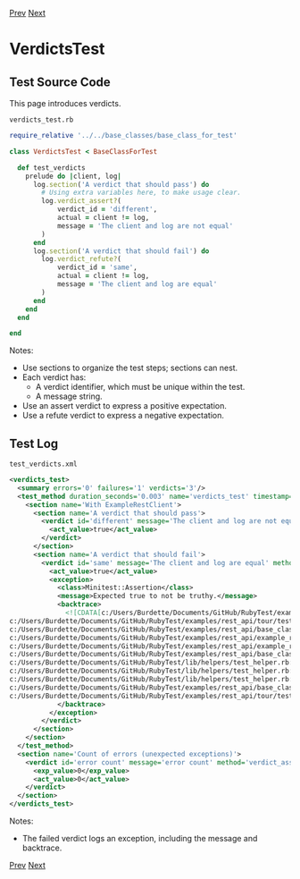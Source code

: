 <!--- GENERATED FILE, DO NOT EDIT --->
[Prev](./NothingTest.md) [Next](./VolatilityTest.md)

# VerdictsTest

## Test Source Code

This page introduces verdicts.

<code>verdicts_test.rb</code>
```ruby
require_relative '../../base_classes/base_class_for_test'

class VerdictsTest < BaseClassForTest

  def test_verdicts
    prelude do |client, log|
      log.section('A verdict that should pass') do
        # Using extra variables here, to make usage clear.
        log.verdict_assert?(
            verdict_id = 'different',
            actual = client != log,
            message = 'The client and log are not equal'
        )
      end
      log.section('A verdict that should fail') do
        log.verdict_refute?(
            verdict_id = 'same',
            actual = client != log,
            message = 'The client and log are equal'
        )
      end
    end
  end

end
```

Notes:

- Use sections to organize the test steps;  sections can nest.
- Each verdict has:
  - A verdict identifier, which must be unique within the test.
  - A message string.
- Use an assert verdict to express a positive expectation.
- Use a refute verdict to express a negative expectation.


##  Test Log

<code>test_verdicts.xml</code>
```xml
<verdicts_test>
  <summary errors='0' failures='1' verdicts='3'/>
  <test_method duration_seconds='0.003' name='verdicts_test' timestamp='2017-09-23-Sat-14.06.43.646'>
    <section name='With ExampleRestClient'>
      <section name='A verdict that should pass'>
        <verdict id='different' message='The client and log are not equal' method='verdict_assert?' outcome='passed' volatile='false'>
          <act_value>true</act_value>
        </verdict>
      </section>
      <section name='A verdict that should fail'>
        <verdict id='same' message='The client and log are equal' method='verdict_refute?' outcome='failed' volatile='false'>
          <act_value>true</act_value>
          <exception>
            <class>Minitest::Assertion</class>
            <message>Expected true to not be truthy.</message>
            <backtrace>
              <![CDATA[c:/Users/Burdette/Documents/GitHub/RubyTest/examples/rest_api/tour/tests/verdicts_test.rb:16:in `block (2 levels) in test_verdicts'
c:/Users/Burdette/Documents/GitHub/RubyTest/examples/rest_api/tour/tests/verdicts_test.rb:15:in `block in test_verdicts'
c:/Users/Burdette/Documents/GitHub/RubyTest/examples/rest_api/base_classes/base_class_for_test.rb:13:in `block (2 levels) in prelude'
c:/Users/Burdette/Documents/GitHub/RubyTest/examples/rest_api/example_rest_client.rb:18:in `block in with'
c:/Users/Burdette/Documents/GitHub/RubyTest/examples/rest_api/example_rest_client.rb:14:in `with'
c:/Users/Burdette/Documents/GitHub/RubyTest/examples/rest_api/base_classes/base_class_for_test.rb:12:in `block in prelude'
c:/Users/Burdette/Documents/GitHub/RubyTest/lib/helpers/test_helper.rb:23:in `block (2 levels) in test'
c:/Users/Burdette/Documents/GitHub/RubyTest/lib/helpers/test_helper.rb:22:in `block in test'
c:/Users/Burdette/Documents/GitHub/RubyTest/lib/helpers/test_helper.rb:21:in `test'
c:/Users/Burdette/Documents/GitHub/RubyTest/examples/rest_api/base_classes/base_class_for_test.rb:11:in `prelude'
c:/Users/Burdette/Documents/GitHub/RubyTest/examples/rest_api/tour/tests/verdicts_test.rb:6:in `test_verdicts']]>
            </backtrace>
          </exception>
        </verdict>
      </section>
    </section>
  </test_method>
  <section name='Count of errors (unexpected exceptions)'>
    <verdict id='error count' message='error count' method='verdict_assert_equal?' outcome='passed' volatile='true'>
      <exp_value>0</exp_value>
      <act_value>0</act_value>
    </verdict>
  </section>
</verdicts_test>
```

Notes:

- The failed verdict logs an exception, including the message and backtrace.

[Prev](./NothingTest.md) [Next](./VolatilityTest.md)
